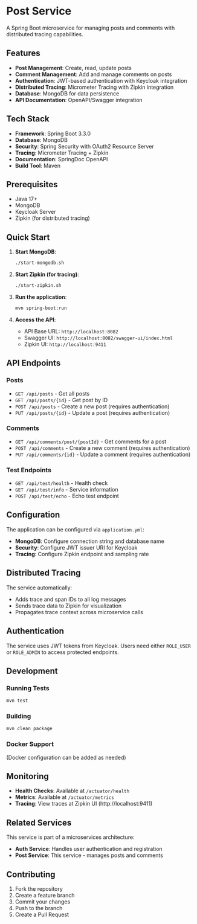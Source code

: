 # Post Service

A Spring Boot microservice for managing posts and comments with distributed tracing capabilities.

## Features

- **Post Management**: Create, read, update posts
- **Comment Management**: Add and manage comments on posts
- **Authentication**: JWT-based authentication with Keycloak integration
- **Distributed Tracing**: Micrometer Tracing with Zipkin integration
- **Database**: MongoDB for data persistence
- **API Documentation**: OpenAPI/Swagger integration

## Tech Stack

- **Framework**: Spring Boot 3.3.0
- **Database**: MongoDB
- **Security**: Spring Security with OAuth2 Resource Server
- **Tracing**: Micrometer Tracing + Zipkin
- **Documentation**: SpringDoc OpenAPI
- **Build Tool**: Maven

## Prerequisites

- Java 17+
- MongoDB
- Keycloak Server
- Zipkin (for distributed tracing)

## Quick Start

1. **Start MongoDB**:
   ```bash
   ./start-mongodb.sh
   ```

2. **Start Zipkin (for tracing)**:
   ```bash
   ./start-zipkin.sh
   ```

3. **Run the application**:
   ```bash
   mvn spring-boot:run
   ```

4. **Access the API**:
   - API Base URL: `http://localhost:8082`
   - Swagger UI: `http://localhost:8082/swagger-ui/index.html`
   - Zipkin UI: `http://localhost:9411`

## API Endpoints

### Posts
- `GET /api/posts` - Get all posts
- `GET /api/posts/{id}` - Get post by ID
- `POST /api/posts` - Create a new post (requires authentication)
- `PUT /api/posts/{id}` - Update a post (requires authentication)

### Comments
- `GET /api/comments/post/{postId}` - Get comments for a post
- `POST /api/comments` - Create a new comment (requires authentication)
- `PUT /api/comments/{id}` - Update a comment (requires authentication)

### Test Endpoints
- `GET /api/test/health` - Health check
- `GET /api/test/info` - Service information
- `POST /api/test/echo` - Echo test endpoint

## Configuration

The application can be configured via `application.yml`:

- **MongoDB**: Configure connection string and database name
- **Security**: Configure JWT issuer URI for Keycloak
- **Tracing**: Configure Zipkin endpoint and sampling rate

## Distributed Tracing

The service automatically:
- Adds trace and span IDs to all log messages
- Sends trace data to Zipkin for visualization
- Propagates trace context across microservice calls

## Authentication

The service uses JWT tokens from Keycloak. Users need either `ROLE_USER` or `ROLE_ADMIN` to access protected endpoints.

## Development

### Running Tests
```bash
mvn test
```

### Building
```bash
mvn clean package
```

### Docker Support
(Docker configuration can be added as needed)

## Monitoring

- **Health Checks**: Available at `/actuator/health`
- **Metrics**: Available at `/actuator/metrics`
- **Tracing**: View traces at Zipkin UI (http://localhost:9411)

## Related Services

This service is part of a microservices architecture:
- **Auth Service**: Handles user authentication and registration
- **Post Service**: This service - manages posts and comments

## Contributing

1. Fork the repository
2. Create a feature branch
3. Commit your changes
4. Push to the branch
5. Create a Pull Request

